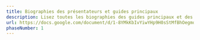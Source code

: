 ```yaml
---
title: Biographies des présentateurs et guides principaux
description: Lisez toutes les biographies des guides principaux et des présentateurs ici !
url: https://docs.google.com/document/d/1-8YMkKbIvYiwYHp9H0sStMfBhOegmdp5cH1xhlgXuHA/edit?usp=sharing
phaseNumber: 1
---
```

